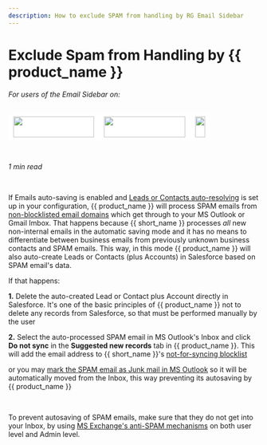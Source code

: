 ```yaml
---
description: How to exclude SPAM from handling by RG Email Sidebar
---
```

# Exclude Spam from Handling by {{ product_name }}  
  

<i>For users of the Email Sidebar on:</i><br><br>
<div class="container" style="display: inline-block; height: 42px; width: 162px; padding: 5px 10px; background-color: #fff;"><img src="https://revenuegrid.com/revenue-inbox/wp-content/uploads/Exchange1.svg" style="height: 100%; object-fit: contain; vertical-align: middle;"></div><div class="container" style="display: inline-block; height: 42px; width: 163px; padding: 5px 10px; background-color: #fff;"><img src="https://revenuegrid.com/revenue-inbox/wp-content/uploads/Office365.svg" style="height: 100%; object-fit: contain; vertical-align: middle;"></div><div class="container" style="display: inline-block; height: 42px; width: auto; padding: 5px 10px; background-color: #fff;"><img src="https://smartcloudconnect.io/wp-content/uploads/2021/08/logo-Gmail.jpg" style="height: 100%; object-fit: contain; vertical-align: middle;"></div> 

&nbsp;

*1 min read*  

<!-- ShareThis BEGIN --> 
<div class="addthis_inline_share_toolbox"></div>
<!-- End ShareThis --> 

&nbsp;

If Emails auto-saving is enabled and [Leads or Contacts auto-resolving](../Synchronization-Engine-An-Overview/#automatic_creation_of_contacts_or_leads_by_rg_email_sidebar_autoresolving) is set up in your configuration, {{ product_name }} will process SPAM emails from [non-blocklisted email domains](../Configuring-Activities-Synchronization-Settings/#blocklisting_email_addresses_and_domains) which get through to your MS Outlook or Gmail Imbox. That happens because {{ short_name }} processes *all* new non-internal emails in the automatic saving mode and it has no means to differentiate between business emails from previously unknown business contacts and SPAM emails. This way, in this mode {{ product_name }} will also auto-create Leads or Contacts (plus Accounts) in Salesforce based on SPAM email's data.  

If that happens:   

**1\.** Delete the auto-created Lead or Contact plus Account directly in Salesforce. It's one of the basic principles of {{ product_name }} not to delete any records from Salesforce, so that must be performed manually by the user   

**2\.** Select the auto-processed SPAM email in MS Outlook's Inbox and click **Do not sync** in the **Suggested new records** tab in {{ product_name }}. This will add the email address to {{ short_name }}'s [not-for-syncing blocklist](../Configuring-Activities-Synchronization-Settings/#blocklisting_email_addresses_and_domains)   

or you may [mark the SPAM email as Junk mail in MS Outlook](https://support.microsoft.com/en-us/office/overview-of-the-junk-email-filter-5ae3ea8e-cf41-4fa0-b02a-3b96e21de089) so it will be automatically moved from the Inbox, this way preventing its autosaving by {{ product_name }}

&nbsp;

To prevent autosaving of SPAM emails, make sure that they do not get into your Inbox, by using [MS Exchange's anti-SPAM mechanisms](https://docs.microsoft.com/en-us/exchange/antispam-and-antimalware/antispam-and-antimalware?view=exchserver-2019) on both user level and Admin level.

&#160;
 &#160;



